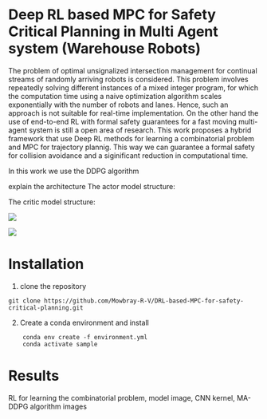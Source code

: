 # Deep RL based MPC for Safety Critical Planning in Multi Agent system (Warehouse Robots)  

The problem of optimal unsignalized intersection management for continual streams of randomly arriving robots is considered. This problem involves repeatedly solving different instances of a mixed integer program, for which the computation time using a naive optimization algorithm scales exponentially with the number of robots and lanes. Hence, such an approach is not suitable for real-time implementation. On the other hand the use of end-to-end RL with formal safety guarantees for a fast moving multi-agent system is still a open area of research. This work proposes a hybrid framework that use Deep RL methods for learning a combinatorial problem and MPC for trajectory plannig. This way we can guarantee a formal safety for collision avoidance and a siginificant reduction in computational time. 

In this work we use the DDPG algorithm

explain the architecture
The actor model structure:

The critic model structure:

![](https://github.com/Mowbray-R-V/DRL-based-MPC-for-safety-critical-planning/edit/main/archi-2.png)

![](https://github.com/Mowbray-R-V/DRL-based-MPC-for-safety-critical-planning/edit/main/archi-RL.png)

# Installation

1. clone the repository
   
 ``` 
 git clone https://github.com/Mowbray-R-V/DRL-based-MPC-for-safety-critical-planning.git
 ``` 
 
2. Create a conda environment and install

 ``` cd DRL-based-MPC-for-safety-critical-planning
     conda env create -f environment.yml
     conda activate sample
 ```


# Results


RL for learning the combinatorial problem, model image, CNN kernel, MA-DDPG
algorithm images
